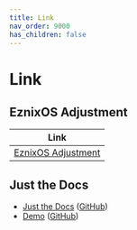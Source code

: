 ```yaml
---
title: Link
nav_order: 9000
has_children: false
---
```



# Link


## EznixOS Adjustment

| Link |
| ---- |
| [EznixOS Adjustment](https://github.com/samwhelp/eznixos-adjustment) |




## Just the Docs

* [Just the Docs](https://pmarsceill.github.io/just-the-docs/) ([GitHub](https://github.com/pmarsceill/just-the-docs))
* [Demo](https://pmarsceill.github.io/jtd-remote/) ([GitHub](https://github.com/pmarsceill/jtd-remote))
